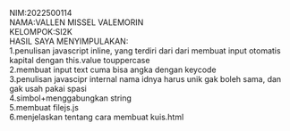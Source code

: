 NIM:2022500114<br>
NAMA:VALLEN MISSEL VALEMORIN<br>
KELOMPOK:SI2K<br>
HASIL SAYA MENYIMPULAKAN:<br>
1.penulisan javascript inline, yang terdiri dari dari membuat input otomatis kapital dengan this.value touppercase<br>
2.membuat input text cuma bisa angka dengan keycode<br>
3.penulisan javascipr internal nama idnya harus unik gak boleh sama, dan gak usah pakai spasi<br>
4.simbol+menggabungkan string<br>
5.membuat filejs.js<br>
6.menjelaskan tentang cara membuat kuis.html<br>
